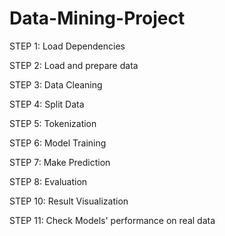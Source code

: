 # Data-Mining-Project
STEP 1: Load Dependencies

STEP 2: Load and prepare data

STEP 3: Data Cleaning

STEP 4: Split Data

STEP 5: Tokenization

STEP 6: Model Training

STEP 7: Make Prediction

STEP 8: Evaluation

STEP 10: Result Visualization

STEP 11: Check Models' performance on real data
